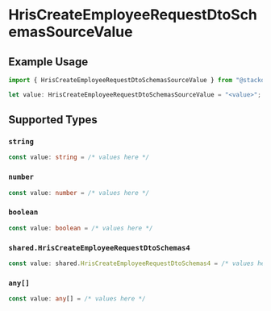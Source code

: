 # HrisCreateEmployeeRequestDtoSchemasSourceValue

## Example Usage

```typescript
import { HrisCreateEmployeeRequestDtoSchemasSourceValue } from "@stackone/stackone-client-ts/sdk/models/shared";

let value: HrisCreateEmployeeRequestDtoSchemasSourceValue = "<value>";
```

## Supported Types

### `string`

```typescript
const value: string = /* values here */
```

### `number`

```typescript
const value: number = /* values here */
```

### `boolean`

```typescript
const value: boolean = /* values here */
```

### `shared.HrisCreateEmployeeRequestDtoSchemas4`

```typescript
const value: shared.HrisCreateEmployeeRequestDtoSchemas4 = /* values here */
```

### `any[]`

```typescript
const value: any[] = /* values here */
```

